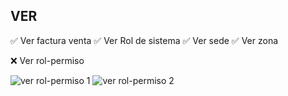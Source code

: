 ## VER

:white_check_mark: Ver factura venta
:white_check_mark: Ver Rol de sistema
:white_check_mark: Ver sede
:white_check_mark: Ver zona

:x: Ver rol-permiso

![ver rol-permiso 1](https://image.prntscr.com/image/9cAvJnpFRTaeJxe-I369mw.png)
![ver rol-permiso 2](https://image.prntscr.com/image/8uZGdou7RgaxOUuZYQ6_6w.png)
